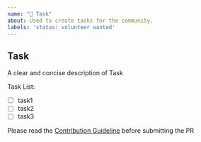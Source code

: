 ```yaml
---
name: "🚀 Task"
about: Used to create tasks for the community.
labels: 'status: volunteer wanted'
---
```


## Task

A clear and concise description of Task

Task List:

- [ ] task1
- [ ] task2
- [ ] task3

Please read the [Contribution Guideline](https://shenyu.apache.org/projects/shenyu/contributor/) before submitting the PR
